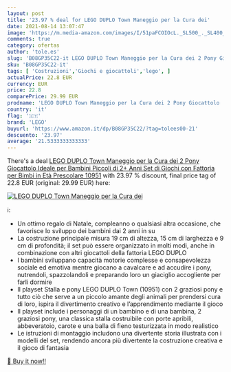 ```yaml
---
layout: post
title: '23.97 % deal for LEGO DUPLO Town Maneggio per la Cura dei'
date: 2021-08-14 13:07:47
image: 'https://m.media-amazon.com/images/I/51paFCOIOcL._SL500_._SL400_.jpg'
comments: true
category: ofertas
author: 'tole.es'
slug: 'B08GP35C22-it LEGO DUPLO Town Maneggio per la Cura dei 2 Pony Giocattolo...'
sku: 'B08GP35C22-it'
tags: [ 'Costruzioni','Giochi e giocattoli','lego', ]
actualPrice: 22.8 EUR
currency: EUR
price: 22.8
comparePrice: 29.99 EUR
prodname: 'LEGO DUPLO Town Maneggio per la Cura dei 2 Pony Giocattolo  Ideale per Bambini Piccoli di 2+ Anni  Set di Giochi con Fattoria per Bimbi in Età Prescolare  10951'
country: 'it'
flag: '🇮🇹'
brand: 'LEGO'
buyurl: 'https://www.amazon.it/dp/B08GP35C22/?tag=tolees00-21'
descuento: '23.97'
average: '21.5333333333333'
---
```


There's a deal [LEGO DUPLO Town Maneggio per la Cura dei 2 Pony Giocattolo  Ideale per Bambini Piccoli di 2+ Anni  Set di Giochi con Fattoria per Bimbi in Età Prescolare  10951](https://www.amazon.it/dp/B08GP35C22/?tag=tolees00-21)  with  23.97 % discount, final price tag of  22.8 EUR (original: 29.99 EUR) here:

[![LEGO DUPLO Town Maneggio per la Cura dei](https://m.media-amazon.com/images/I/51paFCOIOcL._SL500_._SL400_.jpg)](https://www.amazon.it/dp/B08GP35C22/?tag=tolees00-21)

ℹ️:

- Un ottimo regalo di Natale, compleanno o qualsiasi altra occasione, che favorisce lo sviluppo dei bambini dai 2 anni in su
- La costruzione principale misura 19 cm di altezza, 15 cm di larghezza e 9 cm di profondità; il set può essere organizzato in molti modi, anche in combinazione con altri giocattoli della fattoria LEGO DUPLO
- I bambini sviluppano capacità motorie complesse e consapevolezza sociale ed emotiva mentre giocano a cavalcare e ad accudire i pony, nutrendoli, spazzolandoli e preparando loro un giaciglio accogliente per farli dormire
- Il playset Stalla e pony LEGO DUPLO Town (10951) con 2 graziosi pony e tutto ciò che serve a un piccolo amante degli animali per prendersi cura di loro, ispira il divertimento creativo e l’apprendimento mediante il gioco
- Il playset include i personaggi di un bambino e di una bambina, 2 graziosi pony, una classica stalla costruibile con porte apribili, abbeveratoio, carote e una balla di fieno testurizzata in modo realistico
- Le istruzioni di montaggio includono una divertente storia illustrata con i modelli del set, rendendo ancora più divertente la costruzione creativa e il gioco di fantasia

[🛒 Buy it now!!](https://www.amazon.it/dp/B08GP35C22/?tag=tolees00-21)
